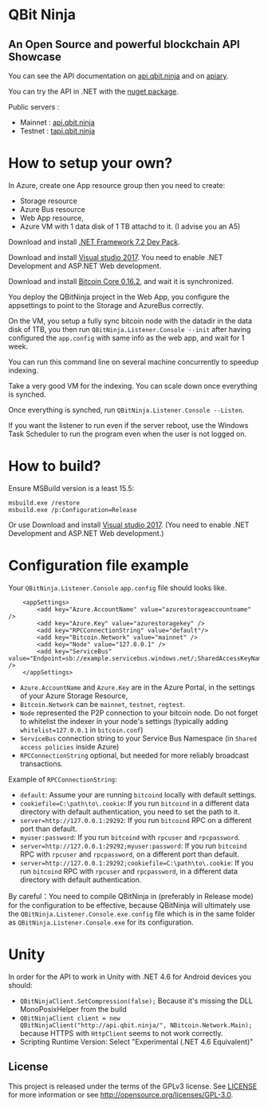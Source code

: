 ﻿QBit Ninja
==========
**An Open Source and powerful blockchain API**
Showcase
-------
You can see the API documentation on [api.qbit.ninja](http://api.qbit.ninja/) and on [apiary](http://docs.qbitninja.apiary.io/).

You can try the API in .NET with the [nuget package](http://www.nuget.org/packages/QBitninja.Client).

Public servers : 
* Mainnet : [api.qbit.ninja](http://api.qbit.ninja/)
* Testnet : [tapi.qbit.ninja](http://tapi.qbit.ninja/)

How to setup your own?
==========

In Azure, create one App resource group then you need to create:

* Storage resource
* Azure Bus resource
* Web App resource,
* Azure VM with 1 data disk of 1 TB attachd to it. (I advise you an A5)

Download and install [.NET Framework 7.2 Dev Pack](https://www.microsoft.com/net/download/thank-you/net472-developer-pack).

Download and install [Visual studio 2017](https://visualstudio.microsoft.com/downloads/). You need to enable .NET Development and ASP.NET Web development.

Download and install [Bitcoin Core 0.16.2](https://bitcoincore.org/bin/bitcoin-core-0.16.2/bitcoin-0.16.2-win64-setup.exe), and wait it is synchronized.

You deploy the QBitNinja project in the Web App, you configure the appsettings to point to the Storage and AzureBus correctly.

On the VM, you setup a fully sync bitcoin node with the datadir in the data disk of 1TB, you then run `QBitNinja.Listener.Console --init` after having configured the `app.config` with same info as the web app, and wait for 1 week.

You can run this command line on several machine concurrently to speedup indexing.

Take a very good VM for the indexing. You can scale down once everything is synched.

Once everything is synched, run `QBitNinja.Listener.Console --Listen`.

If you want the listener to run even if the server reboot, use the Windows Task Scheduler to run the program even when the user is not logged on.

How to build?
==========

Ensure MSBuild version is a least  15.5:

```
msbuild.exe /restore
msbuild.exe /p:Configuration=Release
```

Or use Download and install [Visual studio 2017](https://visualstudio.microsoft.com/downloads/). (You need to enable .NET Development and ASP.NET Web development.)

Configuration file example
==========

Your `QBitNinja.Listener.Console` `app.config` file should looks like.

```
	<appSettings>
		<add key="Azure.AccountName" value="azurestorageaccountname" />
		<add key="Azure.Key" value="azurestoragekey" />
        <add key="RPCConnectionString" value="default"/>
		<add key="Bitcoin.Network" value="mainnet" />
		<add key="Node" value="127.0.0.1" />
		<add key="ServiceBus" value="Endpoint=sb://example.servicebus.windows.net/;SharedAccessKeyName=RootManageSharedAccessKey;SharedAccessKey=mysecretkey" />
	</appSettings>
```

* `Azure.AccountName` and `Azure.Key` are in the Azure Portal, in the settings of your Azure Storage Resource,
* `Bitcoin.Network` can be `mainnet`, `testnet`, `regtest`.
* `Node` represented the P2P connection to your bitcoin node. Do not forget to whitelist the indexer in your node's settings (typically adding `whitelist=127.0.0.1` in `bitcoin.conf`)
* `ServiceBus` connection string to your Service Bus Namespace (in `Shared access policies` inside Azure)
* `RPCConnectionString` optional, but needed for more reliably broadcast transactions. 

Example of `RPCConnectionString`:

* `default`: Assume your are running `bitcoind` locally with default settings.
* `cookiefile=C:\path\to\.cookie`: If you run `bitcoind` in a different data directory with default authentication, you need to set the path to it.
* `server=http://127.0.0.1:29292`: If you run `bitcoind` RPC on a different port than default.
* `myuser:password`: If you run `bitcoind` with `rpcuser` and `rpcpassword`.
* `server=http://127.0.0.1:29292;myuser:password`: If you run `bitcoind` RPC with `rpcuser` and `rpcpassword`, on a different port than default.
* `server=http://127.0.0.1:29292;cookiefile=C:\path\to\.cookie`: If you run `bitcoind` RPC with `rpcuser` and `rpcpassword`, in a different data directory with default authentication.

By careful：You need to compile QBitNinja in (preferably in Release mode) for the configuration to be effective, because QBitNinja will ultimately use the `QBitNinja.Listener.Console.exe.config` file which is in the same folder as `QBitNinja.Listener.Console.exe` for its configuration.

Unity
==========
In order for the API to work in Unity with .NET 4.6 for Android devices you should:

* `QBitNinjaClient.SetCompression(false);` Because it's missing the DLL MonoPosixHelper from the build
* `QBitNinjaClient client = new QBitNinjaClient("http://api.qbit.ninja/", NBitcoin.Network.Main);` because HTTPS with `HttpClient` seems to not work correctly.
* Scripting Runtime Version: Select "Experimental (.NET 4.6 Equivalent)"

License
-------
This project is released under the terms of the GPLv3 license. See [LICENSE](LICENSE) for more information or see http://opensource.org/licenses/GPL-3.0.
